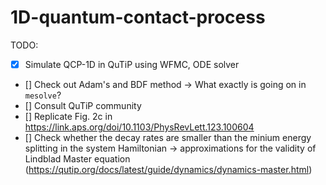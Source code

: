 # 1D-quantum-contact-process
TODO:
- [x] Simulate QCP-1D in QuTiP using WFMC, ODE solver
- [] Check out Adam's and BDF method -> What exactly is going on in `mesolve`?
- [] Consult QuTiP community
- [] Replicate Fig. 2c in https://link.aps.org/doi/10.1103/PhysRevLett.123.100604
- [] Check whether the decay rates are smaller than the minium energy splitting in the system Hamiltonian -> approximations for the validity of Lindblad Master equation (https://qutip.org/docs/latest/guide/dynamics/dynamics-master.html)